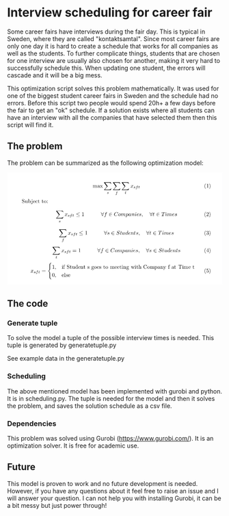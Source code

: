 # Interview scheduling for career fair

Some career fairs have interviews during the fair day. This is typical in Sweden, where they are called "kontaktsamtal".
Since most career fairs are only one day it is hard to create a schedule that works for all companies as well as the students. 
To further complicate things, students that are chosen for one interview are usually also chosen for another, making 
it very hard to successfully schedule this. When updating one student, the errors will cascade and 
it will be a big mess. 

This optimization script solves this problem mathematically. It was used for one of the biggest student career fairs 
in Sweden and the schedule had no errors. Before this script two people would spend 20h+ a few days before 
the fair to get an "ok" schedule. If a solution exists where all students can have an interview with 
all the companies that have selected them then this script will find it. 

## The problem
The problem can be summarized as the following optimization model:

![model](model.png)

## The code
### Generate tuple
To solve the model a tuple of the possible interview times is needed. 
This tuple is generated by generatetuple.py

See example data in the generatetuple.py

### Scheduling
The above mentioned model has been implemented with gurobi and python. It is in scheduling.py. 
The tuple is needed for the model and then it solves the problem, and saves the solution schedule as a csv file.

### Dependencies
This problem was solved using Gurobi (https://www.gurobi.com/). It is an optimization solver. It is free for academic use. 

## Future
This model is proven to work and no future development is needed. 
However, if you have any questions about it feel free to raise an issue and I will answer your question. 
I can not help you with installing Gurobi, it can be a bit messy but just power through! 

